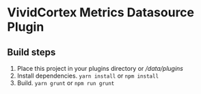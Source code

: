 # VividCortex Metrics Datasource Plugin

## Build steps

1. Place this project in your plugins directory or _<grafana folder>/data/plugins_
2. Install dependencies. `yarn install` or `npm install`
3. Build. `yarn grunt` or `npm run grunt`
